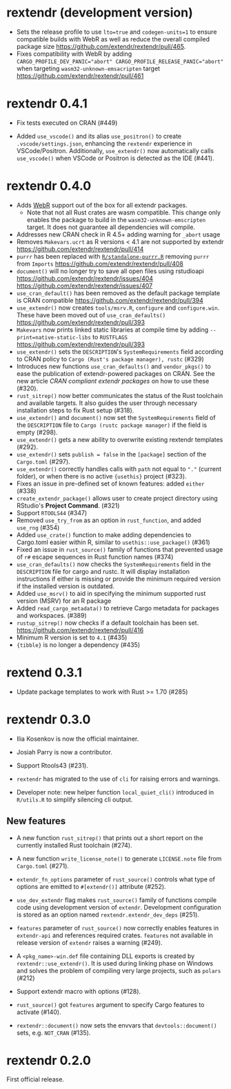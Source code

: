 # rextendr (development version)

* Sets the release profile to use `lto=true` and `codegen-units=1` to ensure compatible builds with WebR as well as reduce the overall compiled package size <https://github.com/extendr/rextendr/pull/465>. 
* Fixes compatibility with WebR by adding `CARGO_PROFILE_DEV_PANIC="abort" CARGO_PROFILE_RELEASE_PANIC="abort"` when targeting `wasm32-unknown-emsacripten` target <https://github.com/extendr/rextendr/pull/461>

# rextendr 0.4.1

* Fix tests executed on CRAN (#449)

* Added `use_vscode()` and its alias `use_positron()` to create `.vscode/settings.json`, enhancing the `rextendr` experience in VSCode/Positron.
  Additionally, `use_extendr()` now automatically calls `use_vscode()` when VSCode or Positron is detected as the IDE (#441).

# rextendr 0.4.0

* Adds [WebR](https://docs.r-wasm.org/webr/latest/) support out of the box for all extendr packages.
  * Note that not all Rust crates are wasm compatible. This change only enables the package to build in the `wasm32-unknown-emscripten` target. It does not guarantee all dependencies will compile.
* Addresses new CRAN check in R 4.5+ adding warning for `_abort` usage
* Removes `Makevars.ucrt` as R versions < 4.1 are not supported by extendr <https://github.com/extendr/rextendr/pull/414> 
* `purrr` has been replaced with [`R/standalone-purrr.R`](https://github.com/r-lib/rlang/blob/main/R/standalone-purrr.R) removing `purrr` from `Imports` <https://github.com/extendr/rextendr/pull/408>
* `document()` will no longer try to save all open files using rstudioapi <https://github.com/extendr/rextendr/issues/404> <https://github.com/extendr/rextendr/issues/407>
* `use_cran_default()` has been removed as the default package template is CRAN compatible <https://github.com/extendr/rextendr/pull/394>
* `use_extendr()` now creates `tools/msrv.R`, `configure` and `configure.win`. These have been moved out of `use_cran_defaults()` <https://github.com/extendr/rextendr/pull/393>
* `Makevars` now prints linked static libraries at compile time by adding `--print=native-static-libs` to `RUSTFLAGS` <https://github.com/extendr/rextendr/pull/393>
* `use_extendr()` sets the `DESCRIPTION`'s `SystemRequirements` field according to CRAN policy to `Cargo (Rust's package manager), rustc` (#329)
* Introduces new functions `use_cran_defaults()` and `vendor_pkgs()` to ease the publication of extendr-powered packages on CRAN. See the new article _CRAN compliant extendr packages_ on how to use these (#320).
* `rust_sitrep()` now better communicates the status of the Rust toolchain and available targets. It also guides the user through necessary installation steps to fix Rust setup (#318).
* `use_extendr()` and `document()` now set the `SystemRequirements` field of the `DESCRIPTION` file to
  `Cargo (rustc package manager)` if the field is empty (#298).
* `use_extendr()` gets a new ability to overwrite existing rextendr templates (#292).
* `use_extendr()` sets `publish = false` in the `[package]` section of the `Cargo.toml` (#297).
* `use_extendr()` correctly handles calls with `path` not equal to  `"."` (current folder), or when there is no active `{usethis}` project (#323).
* Fixes an issue in pre-defined set of known features: added `either` (#338)
* `create_extendr_package()` allows user to create project directory using RStudio's **Project Command**. (#321)
* Support `RTOOLS44` (#347)
* Removed `use_try_from` as an option in `rust_function`, and added `use_rng` (#354)
* Added `use_crate()` function to make adding dependencies to Cargo.toml easier within R, similar to `usethis::use_package()` (#361)
* Fixed an issue in `rust_source()` family of functions that prevented usage of `r#` escape sequences in Rust function names (#374)
* `use_cran_defaults()` now checks the `SystemRequirements` field in the `DESCRIPTION` file for cargo and rustc. It will display installation instructions if either is missing or provide the minimum required version if the installed version is outdated.
* Added `use_msrv()` to aid in specifying the minimum supported rust version (MSRV) for an R package
* Added `read_cargo_metadata()` to retrieve Cargo metadata for packages and
  workspaces. (#389)
* `rustup_sitrep()` now checks if a default toolchain has been set. <https://github.com/extendr/rextendr/pull/416>
* Minimum R version is set to `4.1` (#435)
* `{tibble}` is no longer a dependency (#435)

# rextend 0.3.1

* Update package templates to work with Rust >= 1.70 (#285)

# rextendr 0.3.0

* Ilia Kosenkov is now the official maintainer.

* Josiah Parry is now a contributor.

* Support Rtools43 (#231).

* `rextendr` has migrated to the use of `cli` for raising errors and warnings.

* Developer note: new helper function `local_quiet_cli()` introduced in `R/utils.R` to simplify silencing cli output.
  
## New features

* A new function `rust_sitrep()` that prints out a short report on the currently installed Rust toolchain (#274).

* A new function `write_license_note()` to generate `LICENSE.note` file from `Cargo.toml` (#271).

* `extendr_fn_options` parameter of `rust_source()` controls what type of options are emitted to `#[extendr()]` attribute (#252).

* `use_dev_extendr` flag makes `rust_source()` family of functions compile code using development version of `extendr`.
Development configuration is stored as an option named `rextendr.extendr_dev_deps` (#251).

* `features` parameter of `rust_source()` now correctly enables features in `extendr-api` and references required crates.
`features` not available in release version of `extendr` raises a warning (#249).

* A `<pkg_name>-win.def` file containing DLL exports is created by `rextendr::use_extendr()`. It is used during linking phase on Windows and solves the problem of compiling very large projects, such as `polars` (#212)

* Support extendr macro with options (#128).

* `rust_source()` got `features` argument to specify Cargo features to activate
  (#140).

* `rextendr::document()` now sets the envvars that `devtools::document()` sets,
  e.g. `NOT_CRAN` (#135).

# rextendr 0.2.0

First official release.
